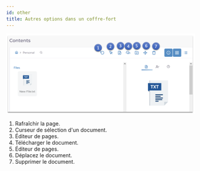 ```yaml
---
id: other
title: Autres options dans un coffre-fort
---
```


![other](../static/img/other.png)

1. Rafraîchir la page.
2. Curseur de sélection d'un document.
3. Éditeur de pages.
4. Télécharger le document.
5. Éditeur de pages.
6. Déplacez le document.
7. Supprimer le document.
